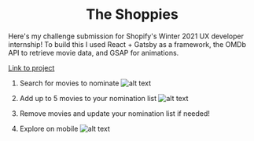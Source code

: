 <h1 align="center">
  The Shoppies
</h1>

Here's my challenge submission for Shopify's Winter 2021 UX developer internship! To build this I used React + Gatsby as a framework, the OMDb API to retrieve movie data, and GSAP for animations.

<a href="https://shoppies2021.netlify.app/"> Link to project </a>

1. Search for movies to nominate
![alt text](https://i.imgur.com/BJAt3AZ.png "Search for movies")

2. Add up to 5 movies to your nomination list
![alt text](https://i.imgur.com/rGNoebu.png "Nominate up to five movies")

3. Remove movies and update your nomination list if needed!

4. Explore on mobile
![alt text](https://i.imgur.com/10mgZUQ.png "Explore on mobile")
